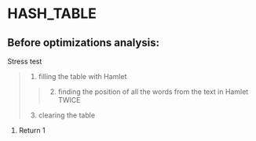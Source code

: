 # HASH_TABLE

Before optimizations analysis:
------------------------------

Stress test
  > 1. filling the table with Hamlet
  > 
  >   > 2. finding the position of all the words from the text in Hamlet TWICE
  > 3. clearing the table

1.  Return 1
  >
